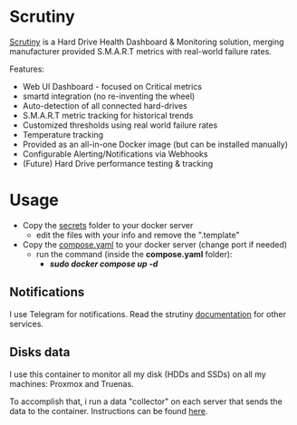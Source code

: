 # Scrutiny
[Scrutiny](https://github.com/AnalogJ/scrutiny)  is a Hard Drive Health Dashboard & Monitoring solution, merging manufacturer provided S.M.A.R.T metrics with real-world failure rates.

Features:
+ Web UI Dashboard - focused on Critical metrics
+ smartd integration (no re-inventing the wheel)
+ Auto-detection of all connected hard-drives
+ S.M.A.R.T metric tracking for historical trends
+ Customized thresholds using real world failure rates
+ Temperature tracking
+ Provided as an all-in-one Docker image (but can be installed manually)
+ Configurable Alerting/Notifications via Webhooks
+ (Future) Hard Drive performance testing & tracking

# Usage
+ Copy the [secrets](/DockerCompose/scrutiny/secrets) folder to your docker server
  + edit the files with your info and remove the ".template" 
+ Copy the [compose.yaml](/DockerCompose/scrutiny/compose.yaml) to your docker server (change port if needed)
  + run the command (inside the **compose.yaml** folder):
    + ***sudo docker compose up -d***

## Notifications
I use Telegram for notifications. Read the strutiny [documentation](https://github.com/AnalogJ/scrutiny?tab=readme-ov-file#notifications) for other services.

## Disks data
I use this container to monitor all my disk (HDDs and SSDs) on all my machines: Proxmox and Truenas.

To accomplish that, i run a data "collector" on each server that sends the data to the container. Instructions can be found [here](/ScrutinyCollector/README.md).